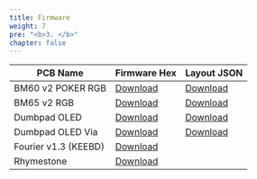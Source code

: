 ```yaml
---
title: Firmware
weight: 7
pre: "<b>3. </b>"
chapter: false
---
```


| PCB Name              | Firmware Hex                                    | Layout JSON                                 |
|-----------------------|-------------------------------------------------|---------------------------------------------|
| BM60 v2 POKER RGB     | [Download](./bm60v2_poker_via.hex)              | [Download](./bm60v2_poker_via.json)         |
| BM65 v2 RGB           | [Download](./bm65v2_via.hex)                    | [Download](./bm65v2_via.json)               |
| Dumbpad OLED          | [Download](./dumbpad_combo_oled_default.hex)    | [Download](./dumbpad_combo_oled_via.json)   | 
| Dumbpad OLED Via      | [Download](./dumbpad_combo_oled_via.hex)        | [Download](./dumbpad_combo_oled_via.json)   | 
| Fourier v1.3 (KEEBD)  | [Download](./keebd_fourier_default.hex)         |                                             | 
| Rhymestone            | [Download](./rhymestone_rev1_default.hex)       |                                             | 

